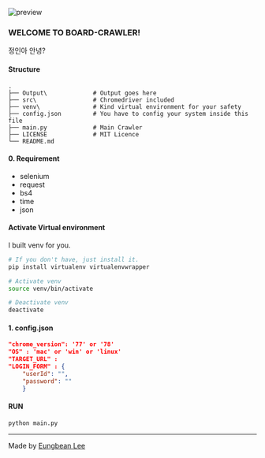 ![preview](src/preview.gif)

### WELCOME TO BOARD-CRAWLER!

정인아 안녕?

#### Structure
```
.
├── Output\             # Output goes here
├── src\                # Chromedriver included
├── venv\               # Kind virtual environment for your safety  
├── config.json         # You have to config your system inside this file
├── main.py             # Main Crawler
├── LICENSE             # MIT Licence
└── README.md
```

#### 0. Requirement
* selenium
* request
* bs4
* time
* json

#### Activate Virtual environment

I built venv for you.

```sh
# If you don't have, just install it.
pip install virtualenv virtualenvwrapper

# Activate venv
source venv/bin/activate

# Deactivate venv
deactivate
```

#### 1. config.json

```json
"chrome_version": '77' or '78'
"OS" : 'mac' or 'win' or 'linux'
"TARGET_URL" : 
"LOGIN_FORM" : {
    "userId": "",
    "password": ""
    }
```

#### RUN
```sh
python main.py
```

---
Made by [Eungbean Lee](https://eungbean.github.io)